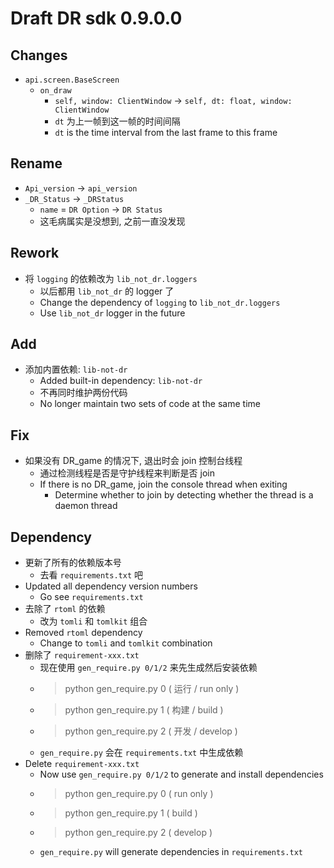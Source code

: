 # Draft DR sdk 0.9.0.0

## Changes

- `api.screen.BaseScreen`
  - `on_draw`
    - `self, window: ClientWindow` -> `self, dt: float, window: ClientWindow`
    - `dt` 为上一帧到这一帧的时间间隔
    - `dt` is the time interval from the last frame to this frame

## Rename

- `Api_version` -> `api_version`
- `_DR_Status` -> `_DRStatus`
  - `name` = `DR Option` -> `DR Status`
  - 这毛病属实是没想到, 之前一直没发现

## Rework

- 将 `logging` 的依赖改为 `lib_not_dr.loggers`
  - 以后都用 `lib_not_dr` 的 logger 了
  - Change the dependency of `logging` to `lib_not_dr.loggers`
  - Use `lib_not_dr` logger in the future

## Add

- 添加内置依赖: `lib-not-dr`
  - Added built-in dependency: `lib-not-dr`
  - 不再同时维护两份代码
  - No longer maintain two sets of code at the same time

## Fix

- 如果没有 DR_game 的情况下, 退出时会 join 控制台线程
  - 通过检测线程是否是守护线程来判断是否 join
  - If there is no DR_game, join the console thread when exiting
    - Determine whether to join by detecting whether the thread is a daemon thread

## Dependency

- 更新了所有的依赖版本号
  - 去看 `requirements.txt` 吧
- Updated all dependency version numbers
  - Go see `requirements.txt`
- 去除了 `rtoml` 的依赖
  - 改为 `tomli` 和 `tomlkit` 组合
- Removed `rtoml` dependency
  - Change to `tomli` and `tomlkit` combination
- 删除了 `requirement-xxx.txt`
  - 现在使用 `gen_require.py 0/1/2` 来先生成然后安装依赖
  - > python gen_require.py 0 ( 运行 / run only )
  - > python gen_require.py 1 ( 构建 / build )
  - > python gen_require.py 2 ( 开发 / develop )
  - `gen_require.py` 会在 `requirements.txt` 中生成依赖
- Delete `requirement-xxx.txt`
  - Now use `gen_require.py 0/1/2` to generate and install dependencies
  - > python gen_require.py 0 ( run only )
  - > python gen_require.py 1 ( build )
  - > python gen_require.py 2 ( develop )
  - `gen_require.py` will generate dependencies in `requirements.txt`
